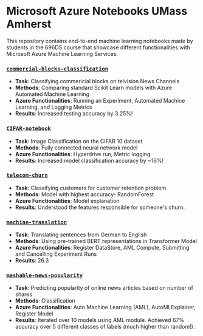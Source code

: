 # Microsoft Azure Notebooks UMass Amherst
This repository contains end-to-end machine learning notebooks made by students in the 696DS course that showcase different functionalities with Microsoft Azure Machine Learning Services. 

### [`commercial-blocks-classification`](https://github.com/katiehouse3/microsoft-azure-ml-notebooks/blob/master/commercial-blocks-classification/classifying-commercial-blocks.ipynb)
* **Task**: Classifying commericial blocks on telvision News Channels
* **Methods**: Comparing standard Scikit Learn models with Azure Automated Machine Learning 
* **Azure Functionalities**: Running an Experiment, Automated Machine Learning, and Logging Metrics
* **Results**: Increased testing accuracy by 3.25%!

### [`CIFAR-notebook`](https://github.com/katiehouse3/microsoft-azure-ml-notebooks/blob/master/CIFAR-notebook/Azure-Cifar10_FcNet.ipynb)
* **Task**: Image Classification on the CIFAR 10 dataset
* **Methods**: Fully connected neural network model
* **Azure Functionalities**: Hyperdrive run, Metric logging
* **Results**: Increased model classification accuracy by ~16%!

### [`telecom-churn`](https://github.com/katiehouse3/microsoft-azure-ml-notebooks/blob/master/telecom-churn/Telecom%20Churn.ipynb)
* **Task**: Classifying customers for customer retention problem. 
* **Methods**: Model with highest accuracy- RandomForest
* **Azure Functionalities**: Model explanation
* **Results**: Understood the features responsible for someone's churn. 

### [`machine-translation`](https://github.com/katiehouse3/microsoft-azure-ml-notebooks/blob/master/machine-translation/train_wrapper.ipynb)
* **Task**: Translating sentences from German to English
* **Methods**: Using pre-trained BERT representations in Transformer Model
* **Azure Functionalities**: Register DataStore, AML Compute, Submitting and Cancelling Experiment Runs
* **Results**: 26.3

### [`mashable-news-popularity`](https://github.com/katiehouse3/microsoft-azure-ml-notebooks/blob/master/mashable-news-popularity/mashable_news_popularity.ipynb)
* **Task**: Predicting popularity of online news articles based on number of shares
* **Methods**: Classification
* **Azure Functionalities**: Auto Machine Learning (AML), AutoMLExplainer, Register Model
* **Results**: Iterated over 10 models using AML module. Achieved 67% accuracy over 5 different classes of labels (much higher than random!).
